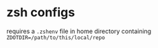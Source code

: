 # zsh configs

requires a `.zshenv` file in home directory containing `ZDOTDIR=/path/to/this/local/repo`
